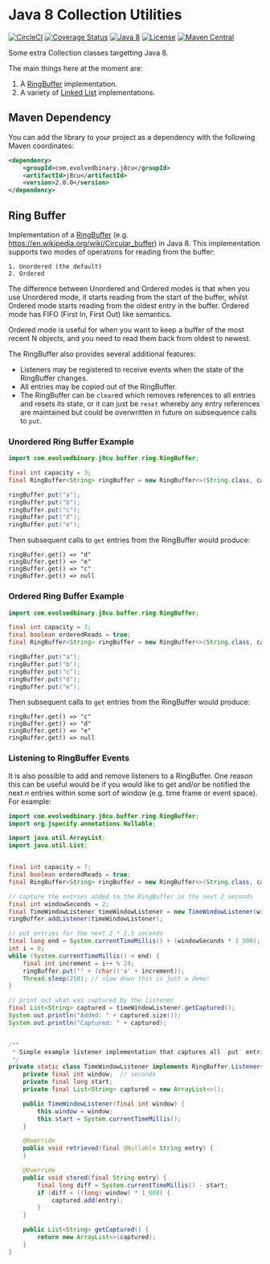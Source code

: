 # Java 8 Collection Utilities

[![CircleCI](https://dl.circleci.com/status-badge/img/gh/evolvedbinary/j8cu/tree/main.svg?style=svg)](https://dl.circleci.com/status-badge/redirect/gh/evolvedbinary/j8cu/tree/main)
[![Coverage Status](https://coveralls.io/repos/github/evolvedbinary/j8cu/badge.svg?branch=main)](https://coveralls.io/github/evolvedbinary/j8cu?branch=main)
[![Java 8](https://img.shields.io/badge/java-8-blue.svg)](https://adoptopenjdk.net/)
[![License](https://img.shields.io/badge/license-BSD%203-blue.svg)](https://opensource.org/licenses/BSD-3-Clause)
[![Maven Central](https://maven-badges.herokuapp.com/maven-central/com.evolvedbinary.j8cu/j8cu/badge.svg)](https://search.maven.org/search?q=g:com.evolvedbinary.j8xu)

Some extra Collection classes targetting Java 8.

The main things here at the moment are:

1. A [RingBuffer](src/main/java/com/evolvedbinary/j8cu/buffer/ring/RingBuffer.java) implementation.
2. A variety of [Linked List](src/main/java/com/evolvedbinary/j8cu/list/linked/) implementations.

## Maven Dependency
You can add the library to your project as a dependency with the following Maven coordinates:
```xml
<dependency>
    <groupId>com.evolvedbinary.j8cu</groupId>
    <artifactId>j8cu</artifactId>
    <version>2.0.0</version>
</dependency>
```

## Ring Buffer
Implementation of a [RingBuffer](src/main/java/com/evolvedbinary/j8cu/buffer/ring/RingBuffer.java) (e.g. https://en.wikipedia.org/wiki/Circular_buffer) in Java 8.
This implementation supports two modes of operations for reading from the buffer:
    
    1. Unordered (the default)
    2. Ordered

The difference between Unordered and Ordered modes is that when you use Unordered mode,
it starts reading from the start of the buffer, whilst Ordered mode starts reading from the 
oldest entry in the buffer. Ordered mode has FIFO (First In, First Out) like semantics.

Ordered mode is useful for when you want to keep a buffer of the most recent N objects,
and you need to read them back from oldest to newest.

The RingBuffer also provides several additional features:
* Listeners may be registered to receive events when the state of the RingBuffer changes.
* All entries may be copied out of the RingBuffer.
* The RingBuffer can be `clear`ed which removes references to all entries and resets its state, or it can just be `reset` whereby any entry references are maintained but could be overwritten in future on subsequence calls to `put`.

### Unordered Ring Buffer Example

```java
import com.evolvedbinary.j8cu.buffer.ring.RingBuffer;

final int capacity = 3;
final RingBuffer<String> ringBuffer = new RingBuffer<>(String.class, capacity);

ringBuffer.put("a");
ringBuffer.put("b");
ringBuffer.put("c");
ringBuffer.put("d");
ringBuffer.put("e");
```

Then subsequent calls to `get` entries from the RingBuffer would produce:
```
ringBuffer.get() => "d"
ringBuffer.get() => "e"
ringBuffer.get() => "c"
ringBuffer.get() => null
```

### Ordered Ring Buffer Example

```java
import com.evolvedbinary.j8cu.buffer.ring.RingBuffer;

final int capacity = 3;
final boolean orderedReads = true;
final RingBuffer<String> ringBuffer = new RingBuffer<>(String.class, capacity, orderedReads);

ringBuffer.put("a");
ringBuffer.put("b");
ringBuffer.put("c");
ringBuffer.put("d");
ringBuffer.put("e");
```

Then subsequent calls to `get` entries from the RingBuffer would produce:
```
ringBuffer.get() => "c"
ringBuffer.get() => "d"
ringBuffer.get() => "e"
ringBuffer.get() => null
```

### Listening to RingBuffer Events

It is also possible to add and remove listeners to a RingBuffer. One reason this can be useful would be if you would
like to get and/or be notified the next *n* entries within some sort of window (e.g. time frame or event space). For example:

```java
import com.evolvedbinary.j8cu.buffer.ring.RingBuffer;
import org.jspecify.annotations.Nullable;

import java.util.ArrayList;
import java.util.List;


final int capacity = 7;
final boolean orderedReads = true;
final RingBuffer<String> ringBuffer = new RingBuffer<>(String.class, capacity, orderedReads);

// capture the entries added to the RingBuffer in the next 2 seconds
final int windowSeconds = 2;
final TimeWindowListener timeWindowListener = new TimeWindowListener(windowSeconds);
ringBuffer.addListener(timeWindowListener);

// put entries for the next 2 * 1.5 seconds
final long end = System.currentTimeMillis() + (windowSeconds * 1_500);
int i = 0;
while (System.currentTimeMillis() < end) {
    final int increment = i++ % 24;
    ringBuffer.put("" + (char)('a' + increment));
    Thread.sleep(250); // slow down this is just a demo!
}

// print out what was captured by the listener
final List<String> captured = timeWindowListener.getCaptured();
System.out.println("Added: " + captured.size());
System.out.println("Captured: " + captured);


/**
 * Simple example listener implementation that captures all `put` entries for a window measured in seconds
 */
private static class TimeWindowListener implements RingBuffer.Listener<String> {
    private final int window;  // seconds
    private final long start;
    private final List<String> captured = new ArrayList<>();

    public TimeWindowListener(final int window) {
        this.window = window;
        this.start = System.currentTimeMillis();
    }

    @Override
    public void retrieved(final @Nullable String entry) {
    }

    @Override
    public void stored(final String entry) {
        final long diff = System.currentTimeMillis() - start;
        if (diff < ((long) window) * 1_000) {
            captured.add(entry);
        }
    }

    public List<String> getCaptured() {
        return new ArrayList<>(captured);
    }
}
```

